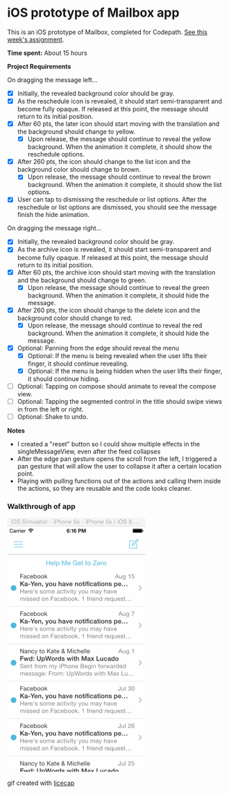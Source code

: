 # iOS prototype of Mailbox app

This is an iOS prototype of Mailbox, completed for Codepath. [See this week's assignment](http://courses.codepath.com/courses/ios_for_designers/week/3#!assignment).

__Time spent:__ About 15 hours

__Project Requirements__

On dragging the message left...

* [x] Initially, the revealed background color should be gray.
* [x] As the reschedule icon is revealed, it should start semi-transparent and become fully opaque. If released at this point, the message should return to its initial position.
* [x] After 60 pts, the later icon should start moving with the translation and the background should change to yellow.
  * [x] Upon release, the message should continue to reveal the yellow background. When the animation it complete, it should show the reschedule options.
* [x] After 260 pts, the icon should change to the list icon and the background color should change to brown.
  * [x] Upon release, the message should continue to reveal the brown background. When the animation it complete, it should show the list options.

* [x] User can tap to dismissing the reschedule or list options. After the reschedule or list options are dismissed, you should see the message finish the hide animation.

On dragging the message right...

* [x] Initially, the revealed background color should be gray.
* [x] As the archive icon is revealed, it should start semi-transparent and become fully opaque. If released at this point, the message should return to its initial position.
* [x] After 60 pts, the archive icon should start moving with the translation and the background should change to green.
  * [x] Upon release, the message should continue to reveal the green background. When the animation it complete, it should hide the message.
* [x] After 260 pts, the icon should change to the delete icon and the background color should change to red.
  * [x] Upon release, the message should continue to reveal the red background. When the animation it complete, it should hide the message.
* [x] Optional: Panning from the edge should reveal the menu
  * [x] Optional: If the menu is being revealed when the user lifts their finger, it should continue revealing.
  * [x] Optional: If the menu is being hidden when the user lifts their finger, it should continue hiding.
* [ ] Optional: Tapping on compose should animate to reveal the compose view.
* [ ] Optional: Tapping the segmented control in the title should swipe views in from the left or right.
* [ ] Optional: Shake to undo.

__Notes__

* I created a "reset" button so I could show multiple effects in the singleMessageView, even after the feed collapses
* After the edge pan gesture opens the scroll from the left, I triggered a pan gesture that will allow the user to collapse it after a certain location point.
* Playing with pulling functions out of the actions and calling them inside the actions, so they are reusable and the code looks cleaner.

### Walkthrough of app
<img src = "walkthrough/mailboxish-walkthrough.gif">

gif created with [licecap](http://www.cockos.com/licecap)
